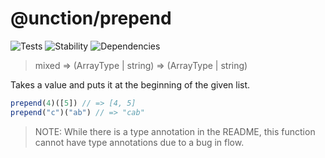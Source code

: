 # @unction/prepend

![Tests][BADGE_TRAVIS]
![Stability][BADGE_STABILITY]
![Dependencies][BADGE_DEPENDENCY]

> mixed => (ArrayType | string) => (ArrayType | string)

Takes a value and puts it at the beginning of the given list.


``` javascript
prepend(4)([5]) // => [4, 5]
prepend("c")("ab") // => "cab"
```

> NOTE: While there is a type annotation in the README, this function cannot have type annotations due to a bug in flow.

[BADGE_TRAVIS]: https://img.shields.io/travis/unctionjs/prepend.svg?maxAge=2592000&style=flat-square
[BADGE_STABILITY]: https://img.shields.io/badge/stability-strong-green.svg?maxAge=2592000&style=flat-square
[BADGE_DEPENDENCY]: https://img.shields.io/david/unctionjs/prepend.svg?maxAge=2592000&style=flat-square
